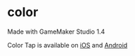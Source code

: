 # color
Made with GameMaker Studio 1.4

Color Tap is available on [iOS](https://appsto.re/us/vpDckb.i) and [Android](https://play.google.com/store/apps/details?id=com.tangentgamestudios.color)
